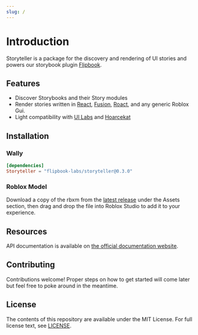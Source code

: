 ```yaml
---
slug: /
---
```


# Introduction

Storyteller is a package for the discovery and rendering of UI stories and powers our storybook plugin [Flipbook](https://github.com/flipbook-labs/flipbook).

## Features

* Discover Storybooks and their Story modules
* Render stories written in [React](https://github.com/jsdotlua/react-lua), [Fusion](https://elttob.uk/Fusion/), [Roact](https://github.com/Roblox/roact/), and any generic Roblox Gui.
* Light compatibility with [UI Labs](https://pepeeltoro41.github.io/ui-labs/) and [Hoarcekat](https://github.com/Kampfkarren/hoarcekat/)


## Installation

### Wally

```toml
[dependencies]
Storyteller = "flipbook-labs/storyteller@0.3.0"
```

### Roblox Model

Download a copy of the rbxm from the [latest release](https://github.com/flipbook-labs/storyteller/releases/latest) under the Assets section, then drag and drop the file into Roblox Studio to add it to your experience.

## Resources

API documentation is available on [the official documentation website](https://flipbook-labs.github.io/storyteller).

## Contributing

Contributions welcome! Proper steps on how to get started will come later but feel free to poke around in the meantime.

## License

The contents of this repository are available under the MIT License. For full license text, see [LICENSE](LICENSE).
